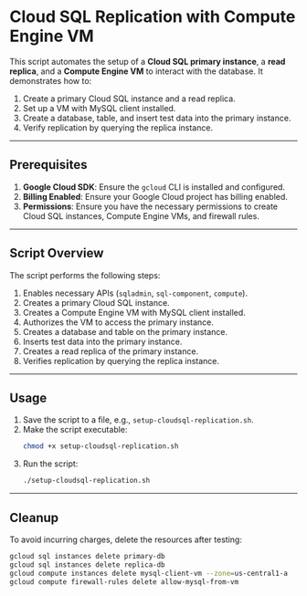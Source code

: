 

# Cloud SQL Replication with Compute Engine VM

This script automates the setup of a **Cloud SQL primary instance**, a **read replica**, and a **Compute Engine VM** to interact with the database. It demonstrates how to:
1. Create a primary Cloud SQL instance and a read replica.
2. Set up a VM with MySQL client installed.
3. Create a database, table, and insert test data into the primary instance.
4. Verify replication by querying the replica instance.

---

## **Prerequisites**
1. **Google Cloud SDK**: Ensure the `gcloud` CLI is installed and configured.
2. **Billing Enabled**: Ensure your Google Cloud project has billing enabled.
3. **Permissions**: Ensure you have the necessary permissions to create Cloud SQL instances, Compute Engine VMs, and firewall rules.

---

## **Script Overview**
The script performs the following steps:
1. Enables necessary APIs (`sqladmin`, `sql-component`, `compute`).
2. Creates a primary Cloud SQL instance.
3. Creates a Compute Engine VM with MySQL client installed.
4. Authorizes the VM to access the primary instance.
5. Creates a database and table on the primary instance.
6. Inserts test data into the primary instance.
7. Creates a read replica of the primary instance.
8. Verifies replication by querying the replica instance.

---

## **Usage**
1. Save the script to a file, e.g., `setup-cloudsql-replication.sh`.
2. Make the script executable:
   ```bash
   chmod +x setup-cloudsql-replication.sh
   ```
3. Run the script:
   ```bash
   ./setup-cloudsql-replication.sh
   ```

---

## **Cleanup**
To avoid incurring charges, delete the resources after testing:
```bash
gcloud sql instances delete primary-db
gcloud sql instances delete replica-db
gcloud compute instances delete mysql-client-vm --zone=us-central1-a
gcloud compute firewall-rules delete allow-mysql-from-vm
```
